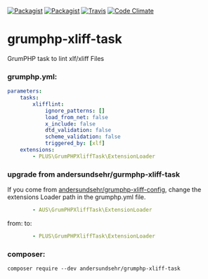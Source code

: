[![Packagist](https://img.shields.io/packagist/v/pluswerk/grumphp-xliff-task.svg?style=flat-square)](https://packagist.org/packages/pluswerk/grumphp-xliff-task)
[![Packagist](https://img.shields.io/packagist/l/pluswerk/grumphp-xliff-task.svg?style=flat-square)](https://opensource.org/licenses/LGPL-3.0)
[![Travis](https://img.shields.io/travis/Kanti/LJSON.svg?style=flat-square)](https://travis-ci.org/Pluswerk/grumphp-xliff-task)
[![Code Climate](https://img.shields.io/codeclimate/github/pluswerk/grumphp-xliff-task.svg?style=flat-square)](https://codeclimate.com/github/pluswerk/grumphp-xliff-task)
# grumphp-xliff-task
GrumPHP task to lint xlf/xliff Files
### grumphp.yml:
````yml
parameters:
    tasks:
        xlifflint:
            ignore_patterns: []
            load_from_net: false
            x_include: false
            dtd_validation: false
            scheme_validation: false
            triggered_by: [xlf]
    extensions:
        - PLUS\GrumPHPXliffTask\ExtensionLoader
````
### upgrade from andersundsehr/gurmphp-xliff-task
If you come from [andersundsehr/grumphp-xliff-config](https://hitgub.com/andersundsehr/grumphp-xliff-config), change the extensions Loader path in the grumphp.yml file. 
````yml
        - AUS\GrumPHPXliffTask\ExtensionLoader
````
from:
to:
````yml
        - PLUS\GrumPHPXliffTask\ExtensionLoader
````

### composer:
``composer require --dev andersundsehr/grumphp-xliff-task``
